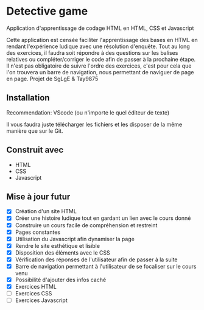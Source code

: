 # Detective game
Application d'apprentissage de codage HTML en HTML, CSS et Javascript

Cette application est censée faciliter l'apprentissage des bases en HTML en rendant l'expérience ludique avec une résolution d'enquête.
Tout au long des exercices, il faudra soit répondre à des questions sur les balises relatives ou compléter/corriger le code afin de passer à la prochaine étape. Il n'est pas obligatoire de suivre l'ordre des exercices, c'est pour cela que l'on trouvera un barre de navigation, nous permettant de naviguer de page en page.
Projet de SgLgE & Tay9875

## Installation
Recommendation: VScode (ou n'importe le quel éditeur de texte)

Il vous faudra juste télécharger les fichiers et les disposer de la même manière que sur le Git.

## Construit avec
- HTML
- CSS
- Javascript

## Mise à jour futur
- [x] Création d'un site HTML
- [x] Créer une histoire ludique tout en gardant un lien avec le cours donné
- [x] Construire un cours facile de compréhension et restreint
- [x] Pages constantes
- [x] Utilisation du Javascript afin dynamiser la page
- [x] Rendre le site esthétique et lisible
- [x] Disposition des éléments avec le CSS
- [x] Vérification des réponses de l'utilisateur afin de passer à la suite
- [x] Barre de navigation permettant à l'utilisateur de se focaliser sur le cours venu
- [x] Possibilité d'ajouter des infos caché
- [x] Exercices HTML
- [ ] Exercices CSS
- [ ] Exercices Javascript
